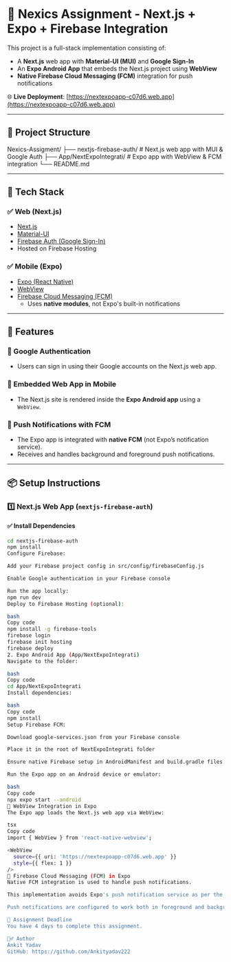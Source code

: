 # 🚀 Nexics Assignment - Next.js + Expo + Firebase Integration

This project is a full-stack implementation consisting of:
- A **Next.js** web app with **Material-UI (MUI)** and **Google Sign-In**
- An **Expo Android App** that embeds the Next.js project using **WebView**
- **Native Firebase Cloud Messaging (FCM)** integration for push notifications

🌐 **Live Deployment**: [https://nextexpoapp-c07d6.web.app](https://nextexpoapp-c07d6.web.app)

---

## 📁 Project Structure
Nexics-Assigment/
├── nextjs-firebase-auth/ # Next.js web app with MUI & Google Auth
├── App/NextExpoIntegrati/ # Expo app with WebView & FCM integration
└── README.md

---

## 🔧 Tech Stack

### ✅ Web (Next.js)
- [Next.js](https://nextjs.org/)
- [Material-UI](https://mui.com/)
- [Firebase Auth (Google Sign-In)](https://firebase.google.com/docs/auth/web/google-signin)
- Hosted on Firebase Hosting

### ✅ Mobile (Expo)
- [Expo (React Native)](https://expo.dev/)
- [WebView](https://docs.expo.dev/versions/latest/sdk/webview/)
- [Firebase Cloud Messaging (FCM)](https://firebase.google.com/docs/cloud-messaging)
  - Uses **native modules**, not Expo's built-in notifications

---

## 🧩 Features

### 🔐 Google Authentication
- Users can sign in using their Google accounts on the Next.js web app.

### 📱 Embedded Web App in Mobile
- The Next.js site is rendered inside the **Expo Android app** using a `WebView`.

### 🔔 Push Notifications with FCM
- The Expo app is integrated with **native FCM** (not Expo’s notification service).
- Receives and handles background and foreground push notifications.

---

## 📦 Setup Instructions

### 1️⃣ Next.js Web App (`nextjs-firebase-auth`)

#### ✅ Install Dependencies
```bash
cd nextjs-firebase-auth
npm install
Configure Firebase:

Add your Firebase project config in src/config/firebaseConfig.js

Enable Google authentication in your Firebase console

Run the app locally:
npm run dev
Deploy to Firebase Hosting (optional):

bash
Copy code
npm install -g firebase-tools
firebase login
firebase init hosting
firebase deploy
2. Expo Android App (App/NextExpoIntegrati)
Navigate to the folder:

bash
Copy code
cd App/NextExpoIntegrati
Install dependencies:

bash
Copy code
npm install
Setup Firebase FCM:

Download google-services.json from your Firebase console

Place it in the root of NextExpoIntegrati folder

Ensure native Firebase setup in AndroidManifest and build.gradle files as required by FCM

Run the Expo app on an Android device or emulator:

bash
Copy code
npx expo start --android
🔗 WebView Integration in Expo
The Expo app loads the Next.js web app via WebView:

tsx
Copy code
import { WebView } from 'react-native-webview';

<WebView
  source={{ uri: 'https://nextexpoapp-c07d6.web.app' }}
  style={{ flex: 1 }}
/>
🔔 Firebase Cloud Messaging (FCM) in Expo
Native FCM integration is used to handle push notifications.

This implementation avoids Expo's push notification service as per the assignment requirements.

Push notifications are configured to work both in foreground and background.

📅 Assignment Deadline
You have 4 days to complete this assignment.

🙋‍♂️ Author
Ankit Yadav
GitHub: https://github.com/Ankityadav222
